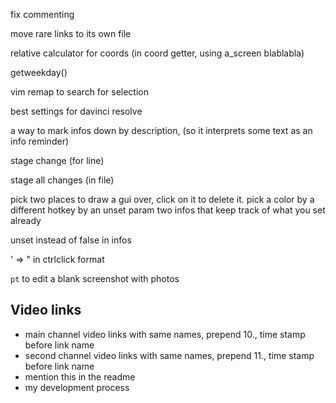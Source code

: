 ﻿fix commenting

move rare links to its own file

relative calculator for coords (in coord getter, using a_screen blablabla)

getweekday()

vim remap to search for selection

best settings for davinci resolve

a way to mark infos down by description, (so it interprets some text as an info reminder)

stage change (for line)

stage all changes (in file)

pick two places to draw a gui over, click on it to delete it. 
pick a color by a different hotkey by an unset param
two infos that keep track of what you set already

unset instead of false in infos

' => " in ctrlclick format

`pt` to edit a blank screenshot with photos

## Video links

* main channel video links with same names, prepend 10., time stamp before link name
* second channel video links with same names, prepend 11., time stamp before link name
* mention this in the readme
* my development process
